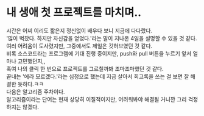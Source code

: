 # 내 생애 첫 프로젝트를 마치며..
시간은 어찌 이리도 짧은지 정신없이 배우다 보니 지금에 다다랐다.<br>
'많이 벅찼다. 하지만 자신감을 얻었다.'라는 말이 지나온 4일을 설명할 수 있을 것 같다.<br>
여러 어려움이 도사렸지만, 그중에서도 제일은 깃허브였던 것 같다.<br>
비록 소스코드라는 프로그램에 기대 진행 중이지만, push와 pull 버튼을 누르기 앞서 얼마나 고민했던지,,<br>
혹여 나의 클릭 한 번으로 프로젝트를 그르칠까봐 조마조마했던 것 같다.<br>
끝내는 '에라 모르겠다.'라는 심정으로 했는데 지금 살아서 회고록을 쓰는 걸 보면 잘 해결한 듯하다.ㅋㅋ<br>
다음은 알고리즘 주차이다.<br>
알고리즘이라는 단어는 현재 상당히 이질적이지만, 어려워봐야 해결될 거니깐 그리 걱정하지는 않겠다.<br>

